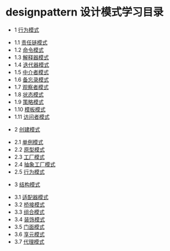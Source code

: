 designpattern 设计模式学习目录
===================================

* 1 [行为模式](src/main/java/info/hexin/designpattern/behavioral/README.md)
 - 1.1 [责任链模式](src/main/java/info/hexin/designpattern/behavioral/chainofresponsibility)
 - 1.2 [命令模式](src/main/java/info/hexin/designpattern/behavioral/chainofresponsibility)
 - 1.3 [解释器模式](src/main/java/info/hexin/designpattern/behavioral/chainofresponsibility)
 - 1.4 [迭代器模式](src/main/java/info/hexin/designpattern/behavioral/chainofresponsibility)
 - 1.5 [中介者模式](src/main/java/info/hexin/designpattern/behavioral/chainofresponsibility)
 - 1.6 [备忘录模式](src/main/java/info/hexin/designpattern/behavioral/chainofresponsibility)
 - 1.7 [观察者模式](src/main/java/info/hexin/designpattern/behavioral/chainofresponsibility)
 - 1.8 [状态模式](src/main/java/info/hexin/designpattern/behavioral/chainofresponsibility)
 - 1.9 [策略模式](src/main/java/info/hexin/designpattern/behavioral/chainofresponsibility)
 - 1.10 [模板模式](src/main/java/info/hexin/designpattern/behavioral/chainofresponsibility)
 - 1.11 [访问者模式](src/main/java/info/hexin/designpattern/behavioral/chainofresponsibility)

* 2 [创建模式]()
 - 2.1 [单例模式](src/main/java/info/hexin/designpattern/behavioral/chainofresponsibility)
 - 2.2 [原型模式](src/main/java/info/hexin/designpattern/behavioral/chainofresponsibility)
 - 2.3 [工厂模式](src/main/java/info/hexin/designpattern/behavioral/chainofresponsibility)
 - 2.4 [抽象工厂模式](src/main/java/info/hexin/designpattern/behavioral/chainofresponsibility)
 - 2.5 [行为模式](src/main/java/info/hexin/designpattern/behavioral/chainofresponsibility)
	
* 3 [结构模式]()
 - 3.1 [适配器模式](src/main/java/info/hexin/designpattern/behavioral/chainofresponsibility)
 - 3.2 [桥接模式](src/main/java/info/hexin/designpattern/behavioral/chainofresponsibility)
 - 3.3 [组合模式](src/main/java/info/hexin/designpattern/behavioral/chainofresponsibility)
 - 3.4 [装饰模式](src/main/java/info/hexin/designpattern/behavioral/chainofresponsibility)
 - 3.5 [门面模式](src/main/java/info/hexin/designpattern/behavioral/chainofresponsibility)
 - 3.6 [享元模式](src/main/java/info/hexin/designpattern/behavioral/chainofresponsibility)
 - 3.7 [代理模式](src/main/java/info/hexin/designpattern/behavioral/chainofresponsibility)